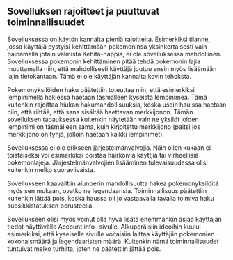 ## Sovelluksen rajoitteet ja puuttuvat toiminnallisuudet

Sovelluksessa on käytön kannalta pieniä rajoitteita. Esimerkiksi tilanne, jossa käyttäjä pystyisi kehittämään pokemoninsa yksinkertaisesti vain painamalla jotain valmista Kehitä-nappia, ei ole sovelluksessa mahdollinen. Sovelluksessa pokemonin kehittäminen pitää tehdä pokemonin lajia muuttamalla niin, että mahdollisesti käyttäjä joutuu ensin myös lisäämään lajin tietokantaan. Tämä ei ole käyttäjän kannalta kovin tehoksta.

Pokemonyksilöiden haku päätettiin toteuttaa niin, että esimerkiksi lempinimellä hakiessa haetaan täsmälleen kyseistä lempinimeä. Tämä kuitenkin rajoittaa hiukan hakumahdollisuuksia, koska usein hauissa haetaan niin, että riittää, että sana sisältää haettavan merkkijonon. Tämän sovelluksen tapauksessa kuitenkin näytetään vain ne yksilöt joiden lempinimi on täsmälleen sama, kuin kirjoitettu merkkijono (paitsi jos merkkijono on tyhjä, jolloin haetaan kaikki lempinimet).

Sovelluksessa ei ole erikseen järjestelmänvalvojia. Näin ollen kukaan ei toistaiseksi voi esimerkiksi poistaa häirköiviä käyttjiä tai virheellisiä pokemonlajeja. Järjestelmänvalvojien lisääminen tulevaisuudessa olisi kuitenkin melko suoraviivaista.

Sovellukseen kaavailtiin alunperin mahdollisuutta hakea pokemonyksilöitä myös sen mukaan, ovatko ne legendaarisia. Toiminnallisuus päätettiin kuitenkin jättää pois, koska haussa oli jo vastaavalla tavalla toimiva haku suosikkistatuksen perusteella.

Sovellukseen olisi myös voinut olla hyvä lisätä enemmänkin asiaa käyttäjän tiedot näyttävälle Account info -sivulle. Alkuperäisiin ideoihin kuului esimerkiksi, että kyseiselle sivulle voitaisiin laittaa käyttäjän pokemonien kokonaismäärä ja legendaaristen määrä. Kuitenkin nämä toiminnallisuudet tuntuivat melko turhilta, joten ne päätettiin jättää pois.
